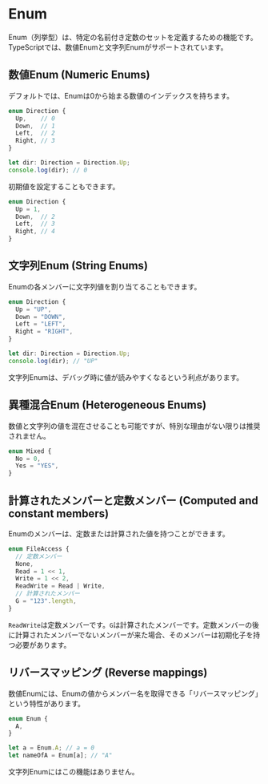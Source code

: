 # Enum

Enum（列挙型）は、特定の名前付き定数のセットを定義するための機能です。TypeScriptでは、数値Enumと文字列Enumがサポートされています。

## 数値Enum (Numeric Enums)

デフォルトでは、Enumは0から始まる数値のインデックスを持ちます。

```typescript
enum Direction {
  Up,    // 0
  Down,  // 1
  Left,  // 2
  Right, // 3
}

let dir: Direction = Direction.Up;
console.log(dir); // 0
```

初期値を設定することもできます。

```typescript
enum Direction {
  Up = 1,
  Down,  // 2
  Left,  // 3
  Right, // 4
}
```

## 文字列Enum (String Enums)

Enumの各メンバーに文字列値を割り当てることもできます。

```typescript
enum Direction {
  Up = "UP",
  Down = "DOWN",
  Left = "LEFT",
  Right = "RIGHT",
}

let dir: Direction = Direction.Up;
console.log(dir); // "UP"
```

文字列Enumは、デバッグ時に値が読みやすくなるという利点があります。

## 異種混合Enum (Heterogeneous Enums)

数値と文字列の値を混在させることも可能ですが、特別な理由がない限りは推奨されません。

```typescript
enum Mixed {
  No = 0,
  Yes = "YES",
}
```

## 計算されたメンバーと定数メンバー (Computed and constant members)

Enumのメンバーは、定数または計算された値を持つことができます。

```typescript
enum FileAccess {
  // 定数メンバー
  None,
  Read = 1 << 1,
  Write = 1 << 2,
  ReadWrite = Read | Write,
  // 計算されたメンバー
  G = "123".length,
}
```

`ReadWrite`は定数メンバーです。`G`は計算されたメンバーです。定数メンバーの後に計算されたメンバーでないメンバーが来た場合、そのメンバーは初期化子を持つ必要があります。

## リバースマッピング (Reverse mappings)

数値Enumには、Enumの値からメンバー名を取得できる「リバースマッピング」という特性があります。

```typescript
enum Enum {
  A,
}

let a = Enum.A; // a = 0
let nameOfA = Enum[a]; // "A"
```

文字列Enumにはこの機能はありません。

